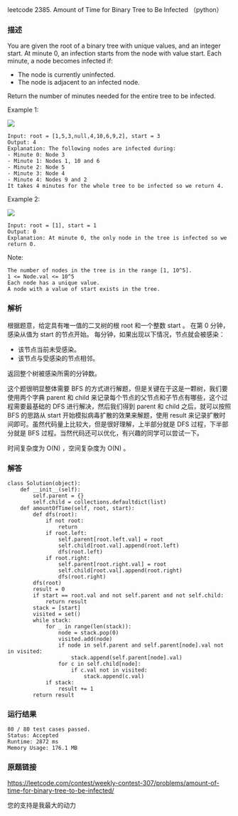 leetcode 2385. Amount of Time for Binary Tree to Be Infected （python）




### 描述

You are given the root of a binary tree with unique values, and an integer start. At minute 0, an infection starts from the node with value start. Each minute, a node becomes infected if:

* The node is currently uninfected.
* The node is adjacent to an infected node.

Return the number of minutes needed for the entire tree to be infected.



Example 1:

![](https://assets.leetcode.com/uploads/2022/06/25/image-20220625231744-1.png)

	Input: root = [1,5,3,null,4,10,6,9,2], start = 3
	Output: 4
	Explanation: The following nodes are infected during:
	- Minute 0: Node 3
	- Minute 1: Nodes 1, 10 and 6
	- Minute 2: Node 5
	- Minute 3: Node 4
	- Minute 4: Nodes 9 and 2
	It takes 4 minutes for the whole tree to be infected so we return 4.

	
Example 2:

![](https://assets.leetcode.com/uploads/2022/06/25/image-20220625231812-2.png)
	
	Input: root = [1], start = 1
	Output: 0
	Explanation: At minute 0, the only node in the tree is infected so we return 0.



Note:

	The number of nodes in the tree is in the range [1, 10^5].
	1 <= Node.val <= 10^5
	Each node has a unique value.
	A node with a value of start exists in the tree.


### 解析

根据题意，给定具有唯一值的二叉树的根 root 和一个整数 start 。 在第 0 分钟，感染从值为 start 的节点开始。 每分钟，如果出现以下情况，节点就会被感染：

* 该节点当前未受感染。
* 该节点与受感染的节点相邻。

返回整个树被感染所需的分钟数。

这个题很明显整体需要 BFS 的方式进行解题，但是关键在于这是一颗树，我们要使用两个字典 parent 和 child 来记录每个节点的父节点和子节点有哪些，这个过程需要最基础的 DFS 进行解决，然后我们得到 parent 和 child 之后，就可以按照 BFS 的思路从 start 开始模拟病毒扩散的效果来解题，使用 result 来记录扩散时间即可。虽然代码量上比较大，但是很好理解，上半部分就是 DFS 过程，下半部分就是 BFS 过程。当然代码还可以优化，有兴趣的同学可以尝试一下。

时间复杂度为 O(N) ，空间复杂度为 O(N) 。

### 解答

	class Solution(object):
	    def __init__(self):
	        self.parent = {}
	        self.child = collections.defaultdict(list)
	    def amountOfTime(self, root, start):
	        def dfs(root):
	            if not root:
	                return
	            if root.left:
	                self.parent[root.left.val] = root
	                self.child[root.val].append(root.left)
	                dfs(root.left)
	            if root.right:
	                self.parent[root.right.val] = root
	                self.child[root.val].append(root.right)
	                dfs(root.right)
	        dfs(root)
	        result = 0
	        if start == root.val and not self.parent and not self.child:
	            return result
	        stack = [start]
	        visited = set()
	        while stack:
	            for _ in range(len(stack)):
	                node = stack.pop(0)
	                visited.add(node)
	                if node in self.parent and self.parent[node].val not in visited:
	                    stack.append(self.parent[node].val)
	                for c in self.child[node]:
	                    if c.val not in visited:
	                        stack.append(c.val)
	            if stack:
	                result += 1
	        return result


### 运行结果

	
	80 / 80 test cases passed.
	Status: Accepted
	Runtime: 2872 ms
	Memory Usage: 176.1 MB

### 原题链接

https://leetcode.com/contest/weekly-contest-307/problems/amount-of-time-for-binary-tree-to-be-infected/


您的支持是我最大的动力

